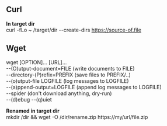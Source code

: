 Curl
----
**In target dir**   
curl -fLo ~ /target/dir --create-dirs https://source-of.file

Wget
----
wget [OPTION]... [URL]...  
--(O)utput-document=FILE    (write documents to FILE)  
--directory-(P)refix=PREFIX (save files to PREFIX/..)  
--(o)utput-file LOGFILE     (log messages to LOGFILE)  
--(a)ppend-output=LOGFILE   (append log messages to LOGFILE)  
--spider                    (don't download anything, dry-run)  
--(d)ebug --(q)uiet  

**Renamed in target dir**  
mkdir /dir && wget -O /dir/rename.zip https://my/url/file.zip  
